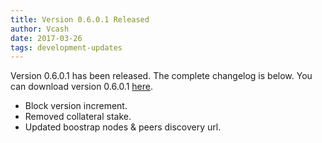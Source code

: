 ```yaml
---
title: Version 0.6.0.1 Released
author: Vcash
date: 2017-03-26
tags: development-updates
---
```

Version 0.6.0.1 has been released. The complete changelog is below. You can
download version 0.6.0.1 [here](https://vcash.info).

- Block version increment.
- Removed collateral stake.
- Updated boostrap nodes & peers discovery url.
